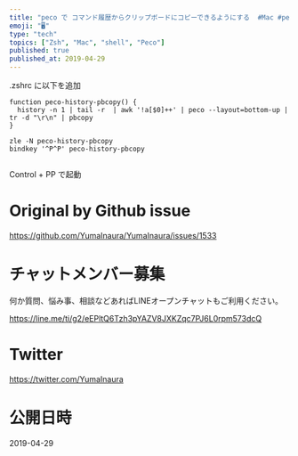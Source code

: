 ```yaml
---
title: "peco で コマンド履歴からクリップボードにコピーできるようにする  #Mac #peco #shell  #zsh"
emoji: "🖥"
type: "tech"
topics: ["Zsh", "Mac", "shell", "Peco"]
published: true
published_at: 2019-04-29
---
```


.zshrc に以下を追加

```
function peco-history-pbcopy() {
  history -n 1 | tail -r  | awk '!a[$0]++' | peco --layout=bottom-up | tr -d "\r\n" | pbcopy 
}

zle -N peco-history-pbcopy
bindkey '^P^P' peco-history-pbcopy


```

Control + PP で起動


# Original by Github issue

https://github.com/YumaInaura/YumaInaura/issues/1533








<!-- Update From Qiita API -->

# チャットメンバー募集


何か質問、悩み事、相談などあればLINEオープンチャットもご利用ください。

https://line.me/ti/g2/eEPltQ6Tzh3pYAZV8JXKZqc7PJ6L0rpm573dcQ





# Twitter


https://twitter.com/YumaInaura


<!-- Update From Qiita API -->



# 公開日時

2019-04-29
